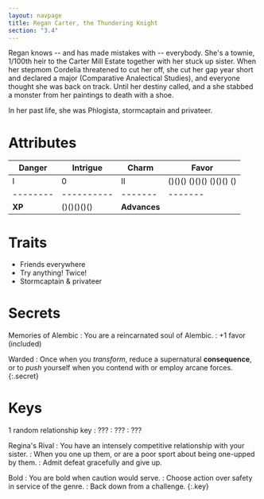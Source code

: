 ```yaml
---
layout: navpage
title: Regan Carter, the Thundering Knight
section: "3.4"
---
```


Regan knows -- and has made mistakes with -- everybody.
She's a townie, 1/100th heir to the Carter Mill Estate together with her stuck up sister.
When her stepmom Cordelia threatened to cut her off, she cut her gap year short and declared a major (Comparative Analectical Studies), and everyone thought she was back on track.
Until her destiny called, and a she stabbed a monster from her paintings to death with a shoe.

In her past life, she was Phlogista, stormcaptain and privateer.

# Attributes

| Danger | Intrigue | Charm | Favor |
|--------|----------|-------|-------|
| I      | 0        | II    | ()()() ()()() ()()() () |
|--------|----------|-------|-------|
| **XP** | ()()()()() | **Advances** |       |

# Traits

* Friends everywhere
* Try anything! Twice!
* Stormcaptain & privateer

# Secrets

Memories of Alembic
: You are a reincarnated soul of Alembic.
  : +1 favor (included)

Warded
: Once when you _transform_, reduce a supernatural **consequence**, or to _push_ yourself when you contend with or employ arcane forces.
{:.secret}



# Keys

1 random relationship key
: ???
  : ???
  : ???

Regina's Rival
: You have an intensely competitive relationship with your sister.
  : When you one up them, or are a poor sport about being one-upped by them.
  : Admit defeat gracefully and give up.

Bold
: You are bold when caution would serve.
  : Choose action over safety in service of the genre.
  : Back down from a challenge.
{:.key}



